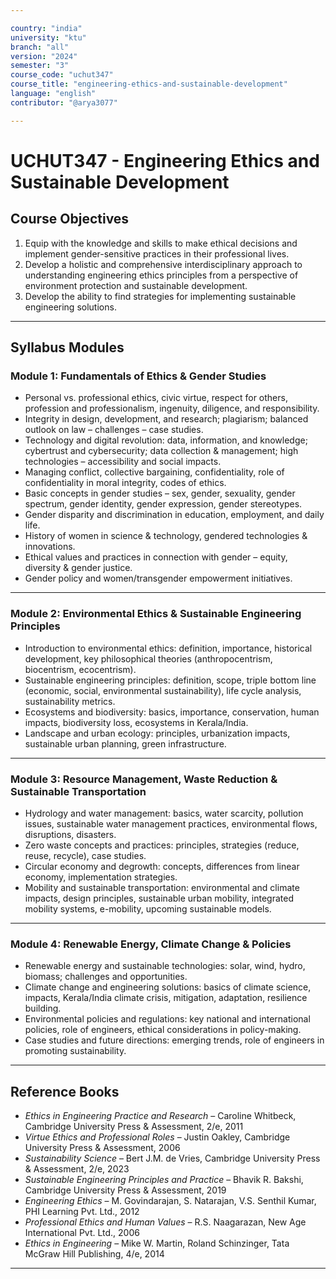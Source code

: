 ```yaml
---

country: "india"
university: "ktu"
branch: "all"
version: "2024"
semester: "3"
course_code: "uchut347"
course_title: "engineering-ethics-and-sustainable-development"
language: "english"
contributor: "@arya3077"

---
```


# UCHUT347 - Engineering Ethics and Sustainable Development

## Course Objectives

1. Equip with the knowledge and skills to make ethical decisions and implement gender-sensitive practices in their professional lives.  
2. Develop a holistic and comprehensive interdisciplinary approach to understanding engineering ethics principles from a perspective of environment protection and sustainable development.  
3. Develop the ability to find strategies for implementing sustainable engineering solutions.  

---

## Syllabus Modules

### Module 1: Fundamentals of Ethics & Gender Studies
- Personal vs. professional ethics, civic virtue, respect for others, profession and professionalism, ingenuity, diligence, and responsibility.  
- Integrity in design, development, and research; plagiarism; balanced outlook on law – challenges – case studies.  
- Technology and digital revolution: data, information, and knowledge; cybertrust and cybersecurity; data collection & management; high technologies – accessibility and social impacts.  
- Managing conflict, collective bargaining, confidentiality, role of confidentiality in moral integrity, codes of ethics.  
- Basic concepts in gender studies – sex, gender, sexuality, gender spectrum, gender identity, gender expression, gender stereotypes.  
- Gender disparity and discrimination in education, employment, and daily life.  
- History of women in science & technology, gendered technologies & innovations.  
- Ethical values and practices in connection with gender – equity, diversity & gender justice.  
- Gender policy and women/transgender empowerment initiatives.  

---

### Module 2: Environmental Ethics & Sustainable Engineering Principles
- Introduction to environmental ethics: definition, importance, historical development, key philosophical theories (anthropocentrism, biocentrism, ecocentrism).  
- Sustainable engineering principles: definition, scope, triple bottom line (economic, social, environmental sustainability), life cycle analysis, sustainability metrics.  
- Ecosystems and biodiversity: basics, importance, conservation, human impacts, biodiversity loss, ecosystems in Kerala/India.  
- Landscape and urban ecology: principles, urbanization impacts, sustainable urban planning, green infrastructure.  

---

### Module 3: Resource Management, Waste Reduction & Sustainable Transportation
- Hydrology and water management: basics, water scarcity, pollution issues, sustainable water management practices, environmental flows, disruptions, disasters.  
- Zero waste concepts and practices: principles, strategies (reduce, reuse, recycle), case studies.  
- Circular economy and degrowth: concepts, differences from linear economy, implementation strategies.  
- Mobility and sustainable transportation: environmental and climate impacts, design principles, sustainable urban mobility, integrated mobility systems, e-mobility, upcoming sustainable models.  

---

### Module 4: Renewable Energy, Climate Change & Policies
- Renewable energy and sustainable technologies: solar, wind, hydro, biomass; challenges and opportunities.  
- Climate change and engineering solutions: basics of climate science, impacts, Kerala/India climate crisis, mitigation, adaptation, resilience building.  
- Environmental policies and regulations: key national and international policies, role of engineers, ethical considerations in policy-making.  
- Case studies and future directions: emerging trends, role of engineers in promoting sustainability.  

---

## Reference Books

- *Ethics in Engineering Practice and Research* – Caroline Whitbeck, Cambridge University Press & Assessment, 2/e, 2011  
- *Virtue Ethics and Professional Roles* – Justin Oakley, Cambridge University Press & Assessment, 2006  
- *Sustainability Science* – Bert J.M. de Vries, Cambridge University Press & Assessment, 2/e, 2023  
- *Sustainable Engineering Principles and Practice* – Bhavik R. Bakshi, Cambridge University Press & Assessment, 2019  
- *Engineering Ethics* – M. Govindarajan, S. Natarajan, V.S. Senthil Kumar, PHI Learning Pvt. Ltd., 2012  
- *Professional Ethics and Human Values* – R.S. Naagarazan, New Age International Pvt. Ltd., 2006  
- *Ethics in Engineering* – Mike W. Martin, Roland Schinzinger, Tata McGraw Hill Publishing, 4/e, 2014  

---
